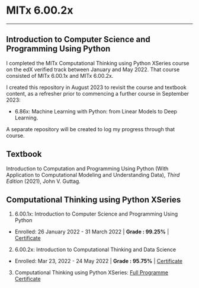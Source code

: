 # MITx 6.00.2x

---

## Introduction to Computer Science and Programming Using Python

I completed the MITx Computational Thinking using Python XSeries course on the edX verified track between January and May 2022. That course consisted of MITx 6.00.1x and MITx 6.00.2x.

I created this repository in August 2023 to revisit the course and textbook content, as a refresher prior to commencing a further course in September 2023:

- 6.86x: Machine Learning with Python: from Linear Models to Deep Learning.

A separate repository will be created to log my progress through that course.

## Textbook

Introduction to Computation and Programming Using Python (With Application to Computational Modeling and Understanding Data), _Third Edition_ (2021), John V. Guttag.

## Computational Thinking using Python XSeries

1. 6.00.1x: Introduction to Computer Science and Programming Using Python

- Enrolled: 26 January 2022 - 31 March 2022 | **Grade : 99.25%** | [Certificate](https://courses.edx.org/certificates/b6a8c27d659645b698c39ee258859c6f?_gl=1*1sfr5jg*_ga*MTc2ODAzMjczOS4xNjkyNTEzODMz*_ga_D3KS4KMDT0*MTY5MzE5MDg0NS41MC4xLjE2OTMxOTA4NzAuMzUuMC4w)

2. 6.00.2x: Introduction to Computational Thinking and Data Science

- Enrolled: Mar 23, 2022 - 24 May 2022 | **Grade : 95.75%** | [Certificate](https://courses.edx.org/certificates/36e192924e324a7a87f40b52c186e945?_gl=1*15yotk7*_ga*MTc2ODAzMjczOS4xNjkyNTEzODMz*_ga_D3KS4KMDT0*MTY5MzE5MDg0NS41MC4xLjE2OTMxOTEzMjQuNjAuMC4w)

3. Computational Thinking using Python XSeries: [Full Programme Certificate](https://credentials.edx.org/credentials/3c225e647ce84efe9b3a79122a075367/)
